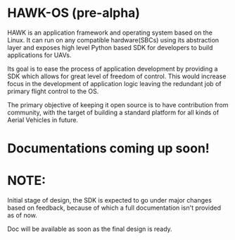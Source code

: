 # HAWK-OS (pre-alpha)
HAWK is an application framework and operating system based on the Linux. It can run on any compatible hardware(SBCs) using its abstraction layer and exposes high level Python based SDK for developers to build applications for UAVs. 

Its goal is to ease the process of application development by providing a SDK which allows for great level of freedom of control. This would increase focus in the development of application logic leaving the redundant job of primary flight control to the OS. 

The primary objective of keeping it open source is to have contribution from community, with the target of building a standard platform for all kinds of Aerial Vehicles in future. 

# Documentations coming up soon!

# NOTE:
Initial stage of design, the SDK is expected to go under major changes based on feedback, because of which a full documentation isn't provided as of now. 

Doc will be available as soon as the final design is ready.
